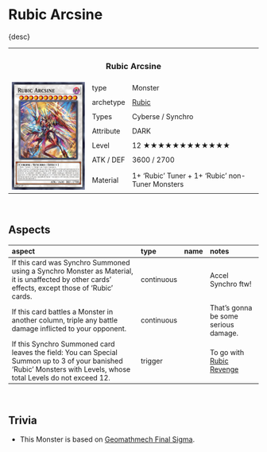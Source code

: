 # Rubic Arcsine

{desc}


<table>
  <tr>
    <th colspan="3"> <h3> Rubic Arcsine </h3> </th>
  </tr>
  <tr>
    <td rowspan="8"> <img src="../../../../.assets/cards/synchro/Rubic Arcsine.png" width="320px"> </td>
  </tr>
  <tr>
    <td> type </td>
    <td> Monster </td>
  </tr>
  <tr>
    <td> archetype </td>
    <td> <a href="../../archetypes/Rubic.md">Rubic</a> </td>
  </tr>
  <tr>
    <td> Types </td>
    <td> Cyberse / Synchro </td>
  </tr>
  <tr>
    <td> Attribute </td>
    <td> DARK </td>
  </tr>
  <tr>
    <td> Level </td>
    <td> 12 ★★★★★★★★★★★★ </td>
  </tr>
  <tr>
    <td> ATK / DEF </td>
    <td> 3600 / 2700 </td>
  </tr>
  <tr>
    <td> Material </td>
    <td> 1+ ‘Rubic’ Tuner + 1+ ‘Rubic’ non-Tuner Monsters </td>
  </tr>
</table>


<br>


## Aspects

| aspect | type | name | notes |
| :----- | :--- | :--- | :---- |
| If this card was Synchro Summoned using a Synchro Monster as Material, it is unaffected by other cards’ effects, except those of ‘Rubic’ cards. | continuous | | Accel Synchro ftw! |
| If this card battles a Monster in another column, triple any battle damage inflicted to your opponent. | continuous | | That’s gonna be some serious damage. |
| If this Synchro Summoned card leaves the field: You can Special Summon up to 3 of your banished ‘Rubic’ Monsters with Levels, whose total Levels do not exceed 12. | trigger | | To go with [Rubic Revenge](../../../archetypes/Rubic.md#Trap-Interruption) |


<br>


## Trivia

- This Monster is based on [Geomathmech Final Sigma](https://yugipedia.com/wiki/Geomathmech_Final_Sigma).
